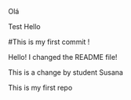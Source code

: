 
Olá 


Test
Hello


#This is my first commit !


Hello! I changed the README file!


This is a change by student Susana

This is my first repo 

